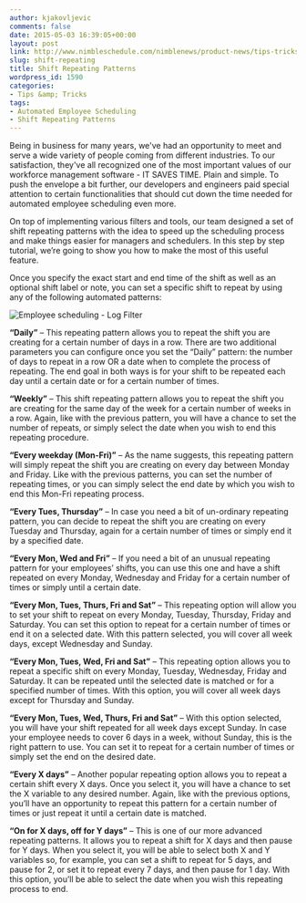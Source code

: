 ```yaml
---
author: kjakovljevic
comments: false
date: 2015-05-03 16:39:05+00:00
layout: post
link: http://www.nimbleschedule.com/nimblenews/product-news/tips-tricks/shift-repeating/
slug: shift-repeating
title: Shift Repeating Patterns
wordpress_id: 1590
categories:
- Tips &amp; Tricks
tags:
- Automated Employee Scheduling
- Shift Repeating Patterns
---
```


Being in business for many years, we've had an opportunity to meet and serve a wide variety of people coming from different industries. To our satisfaction, they've all recognized one of the most important values of our workforce management software - IT SAVES TIME. Plain and simple. To push the envelope a bit further, our developers and engineers paid special attention to certain functionalities that should cut down the time needed for automated employee scheduling even more.

On top of implementing various filters and tools, our team designed a set of shift repeating patterns with the idea to speed up the scheduling process and make things easier for managers and schedulers. In this step by step tutorial, we’re going to show you how to make the most of this useful feature.

Once you specify the exact start and end time of the shift as well as an optional shift label or note, you can set a specific shift to repeat by using any of the following automated patterns:



![Employee scheduling - Log Filter](http://www.nimbleschedule.com/wp-content/uploads/2015/05/Shift-Repeating-Patterns.jpg)



**“Daily”** – This repeating pattern allows you to repeat the shift you are creating for a certain number of days in a row. There are two additional parameters you can configure once you set the “Daily” pattern: the number of days to repeat in a row OR a date when to complete the process of repeating. The end goal in both ways is for your shift to be repeated each day until a certain date or for a certain number of times.

**“Weekly”** – This shift repeating pattern allows you to repeat the shift you are creating for the same day of the week for a certain number of weeks in a row. Again, like with the previous pattern, you will have a chance to set the number of repeats, or simply select the date when you wish to end this repeating procedure.

**“Every weekday (Mon-Fri)”** – As the name suggests, this repeating pattern will simply repeat the shift you are creating on every day between Monday and Friday. Like with the previous patterns, you can set the number of repeating times, or you can simply select the end date by which you wish to end this Mon-Fri repeating process.

**“Every Tues, Thursday”** – In case you need a bit of un-ordinary repeating pattern, you can decide to repeat the shift you are creating on every Tuesday and Thursday, again for a certain number of times or simply end it by a specified date.

**“Every Mon, Wed and Fri”** – If  you need a bit of an unusual repeating pattern for your employees’ shifts, you can use this one and have a shift repeated on every Monday, Wednesday and Friday for a certain number of times or simply until a certain date.

**“Every Mon, Tues, Thurs, Fri and Sat”** – This repeating option will allow you to set your shift to repeat on every Monday, Tuesday, Thursday, Friday and Saturday. You can set this option to repeat for a certain number of times or end it on a selected date. With this pattern selected, you will cover all week days, except Wednesday and Sunday.

**“Every Mon, Tues, Wed, Fri and Sat”** – This repeating option allows you to repeat a specific shift on every Monday, Tuesday, Wednesday, Friday and Saturday. It can be repeated until the selected date is matched or for a specified number of times. With this option, you will cover all week days except for Thursday and Sunday.

**“Every Mon, Tues, Wed, Thurs, Fri and Sat”** – With this option selected, you will have your shift repeated for all week days except Sunday. In case your employee needs to cover 6 days in a week, without Sunday, this is the right pattern to use. You can set it to repeat for a certain number of times or simply set the end on the desired date.

**“Every X days”** – Another popular repeating option allows you to repeat a certain shift every X days. Once you select it, you will have a chance to set the X variable to any desired number. Again, like with the previous options, you’ll have an opportunity to repeat this pattern for a certain number of times or just repeat it until a certain date is matched.

**“On for X days, off for Y days”** – This is one of our more advanced repeating patterns. It allows you to repeat a shift for X days and then pause for Y days. When you select it, you will be able to select both X and Y variables so, for example, you can set a shift to repeat for 5 days, and pause for 2, or set it to repeat every 7 days, and then pause for 1 day. With this option, you’ll be able to select the date when you wish this repeating process to end.

